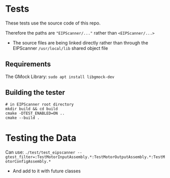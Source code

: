 # Tests

These tests use the source code of this repo.

Therefore the paths are `"EIPScanner/..."` rather than `<EIPScanner/...>`
* The source files are being linked directly rather than through the EIPScanner `/usr/local/lib` shared object file 


## Requirements

The GMock Library: `sudo apt install libgmock-dev`

## Building the tester

```shell
# in EIPScanner root directory
mkdir build && cd build
cmake -DTEST_ENABLED=ON ..
cmake --build .
```

# Testing the Data 

Can use: `./test/test_eipscanner --gtest_filter=:TestMotorInputAssembly.*:TestMotorOutputAssembly.*:TestMotorConfigAssembly.*`
* And add to it with future classes